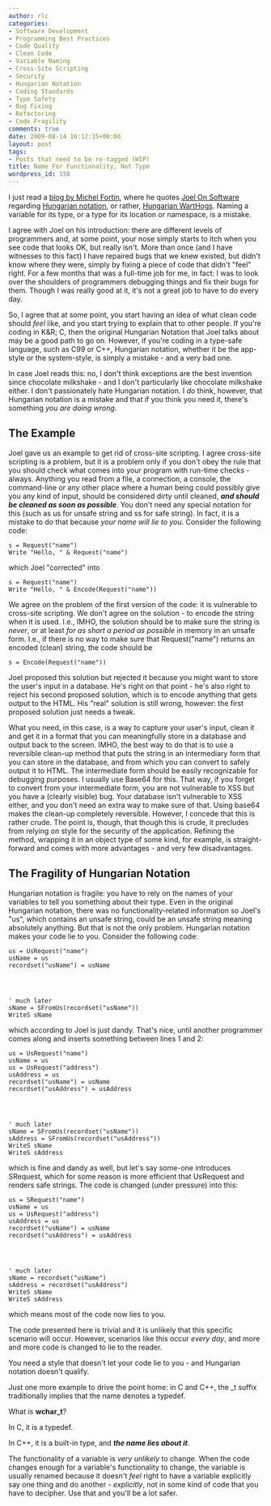 ```yaml
---
author: rlc
categories:
- Software Development
- Programming Best Practices
- Code Quality
- Clean Code
- Variable Naming
- Cross-Site Scripting
- Security
- Hungarian Notation
- Coding Standards
- Type Safety
- Bug Fixing
- Refactoring
- Code Fragility
comments: true
date: 2009-08-14 16:12:15+00:00
layout: post
tags:
- Posts that need to be re-tagged (WIP)
title: Name For Functionality, Not Type
wordpress_id: 158
---
```


I just read a [blog by Michel Fortin](http://web.archive.org/web/20111208114024/http://michelf.com/weblog/2009/hungarian-notation-the-original/), where he quotes [Joel On Software](http://www.joelonsoftware.com/articles/Wrong.html) regarding [Hungarian notation](http://en.wikipedia.org/wiki/Hungarian_notation), or rather, [Hungarian WartHogs](http://www.ddj.com/cpp/184403804). Naming a variable for its type, or a type for its location or namespace, is a mistake.

<!--more-->

I agree with Joel on his introduction: there are different levels of programmers and, at some point, your nose simply starts to itch when you see code that looks OK, but really isn't. More than once (and I have witnesses to this fact) I have repaired bugs that we knew existed, but didn't know where they were, simply by fixing a piece of code that didn't "feel" right. For a few months that was a full-time job for me, in fact: I was to look over the shoulders of programmers debugging things and fix their bugs for them. Though I was really good at it, it's not a great job to have to do every day.

So, I agree that at some point, you start having an idea of what clean code should _feel_ like, and you start trying to explain that to other people. If you're coding in K&R; C, then the original Hungarian Notation that Joel talks about may be a good path to go on. However, if you're coding in a type-safe language, such as C99 or C++, Hungarian notation, whether it be the app-style or the system-style, is simply a mistake - and a very bad one.

In case Joel reads this: no, I don't think exceptions are the best invention since chocolate milkshake - and I don't particularly like chocolate milkshake either. I don't passionately hate Hungarian notation. I _do_ think, however, that Hungarian notation is a mistake and that if you think you need it, there's something _you are doing wrong_.

## The Example

Joel gave us an example to get rid of cross-site scripting. I agree cross-site scripting is a problem, but it is a problem only if you don't obey the rule that you should check what comes into your program with run-time checks - always. Anything you read from a file, a connection, a console, the command-line or any other place where a human being could possibly give you any kind of input, should be considered dirty until cleaned, **_and should be cleaned as soon as possible_**. You don't need any special notation for this (such as us for unsafe string and ss for safe string). In fact, it is a mistake to do that because _your name will lie to you_. Consider the following code:

    s = Request("name")
    Write "Hello, " & Request("name")

which Joel "corrected" into

    s = Request("name")
    Write "Hello, " & Encode(Request("name"))

We agree on the problem of the first version of the code: it is vulnerable to cross-site scripting. We don't agree on the solution - to encode the string when it is used. I.e., IMHO, the solution should be to make sure the string is _never_, or at least _for as short a period as possible_ in memory in an unsafe form. I.e., if there is no way to make sure that Request("name") returns an encoded (clean) string, the code should be

    s = Encode(Request("name"))

Joel proposed this solution but rejected it because you might want to store the user's input in a database. He's right on that point - he's also right to reject his second proposed solution, which is to encode anything that gets output to the HTML. His "real" solution is still wrong, however: the first proposed solution just needs a tweak.

What you need, in this case, is a way to capture your user's input, clean it and get it in a format that you can meaningfully store in a database and output back to the screen. IMHO, the best way to do that is to use a reversible clean-up method that puts the string in an intermediary form that you can store in the database, and from which you can convert to safely output it to HTML. The intermediate form should be easily recognizable for debugging purposes. I usually use Base64 for this. That way, if you forget to convert from your intermediate form, you are not vulnerable to XSS but you have a (clearly visible) bug. Your database isn't vulnerable to XSS either, and you don't need an extra way to make sure of that. Using base64 makes the clean-up completely reversible. However, I concede that this is rather crude. The point is, though, that though this is crude, it precludes from relying on style for the security of the application. Refining the method, wrapping it in an object type of some kind, for example, is straight-forward and comes with more advantages - and very few disadvantages.

## The Fragility of Hungarian Notation

Hungarian notation is fragile: you have to rely on the names of your variables to tell you something about their type. Even in the original Hungarian notation, there was no functionality-related information so Joel's "us", which contains an unsafe string, could be an unsafe string meaning absolutely anything. But that is not the only problem. Hungarian notation makes your code lie to you. Consider the following code:

    us = UsRequest("name")
    usName = us
    recordset("usName") = usName




    ' much later
    sName = SFromUs(recordset("usName"))
    WriteS sName

which according to Joel is just dandy. That's nice, until another programmer comes along and inserts something between lines 1 and 2:

    us = UsRequest("name")
    usName = us
    us = UsRequest("address")
    usAddress = us
    recordset("usName") = usName
    recordset("usAddress") = usAddress




    ' much later
    sName = SFromUs(recordset("usName"))
    sAddress = SFromUs(recordset("usAddress"))
    WriteS sName
    WriteS sAddress

which is fine and dandy as well, but let's say some-one introduces SRequest, which for some reason is more efficient that UsRequest and renders safe strings. The code is changed (under pressure) into this:

    us = SRequest("name")
    usName = us
    us = UsRequest("address")
    usAddress = us
    recordset("usName") = usName
    recordset("usAddress") = usAddress




    ' much later
    sName = recordset("usName")
    sAddress = recordset("usAddress")
    WriteS sName
    WriteS sAddress

which means most of the code now lies to you.

The code presented here is trivial and it is unlikely that this specific scenario will occur. However, scenarios like this occur _every day_, and more and more code is changed to lie to the reader.

You need a style that doesn't let your code lie to you - and Hungarian notation doesn't qualify.

Just one more example to drive the point home: in C and C++, the \_t suffix traditionally implies that the name denotes a typedef.

What is **wchar_t**?

In C, it is a typedef.

In C++, it is a built-in type, and _**the name lies about it**_.

The functionality of a variable is _very unlikely_ to change. When the code changes enough for a variable's functionality to change, the variable is usually renamed because it doesn't _feel_ right to have a variable explicitly say one thing and do another - _explicitly_, not in some kind of code that you have to decipher. Use that and you'll be a lot safer.